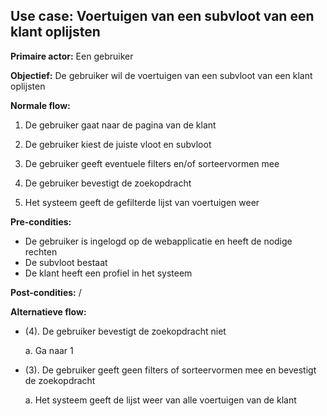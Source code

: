 ## Use case: Voertuigen van een subvloot van een klant oplijsten

**Primaire actor:** Een gebruiker

**Objectief:** De gebruiker wil de voertuigen van een subvloot van een klant oplijsten

**Normale flow:**

1. De gebruiker gaat naar de pagina van de klant

2. De gebruiker kiest de juiste vloot en subvloot

3. De gebruiker geeft eventuele filters en/of sorteervormen mee

4. De gebruiker bevestigt de zoekopdracht

5. Het systeem geeft de gefilterde  lijst van voertuigen weer

**Pre-condities:**
- De gebruiker is ingelogd op de webapplicatie en heeft de nodige rechten
- De subvloot bestaat
- De klant heeft een profiel in het systeem

**Post-condities:**
/

**Alternatieve flow:**

* (4). De gebruiker bevestigt de zoekopdracht niet

  a. Ga naar 1

* (3). De gebruiker geeft geen filters of sorteervormen mee en bevestigt de zoekopdracht

  a. Het systeem geeft de lijst weer van alle voertuigen van de klant

